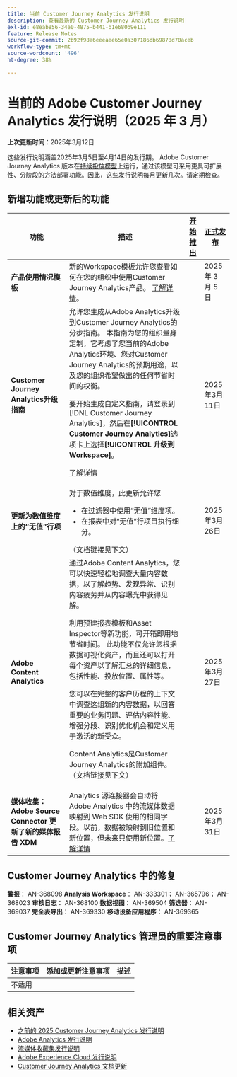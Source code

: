 ```yaml
---
title: 当前 Customer Journey Analytics 发行说明
description: 查看最新的 Customer Journey Analytics 发行说明
exl-id: e8eab856-34e0-4875-b441-b1e680b9e111
feature: Release Notes
source-git-commit: 2b92f98a6eeeaee65e0a307186db69878d70aceb
workflow-type: tm+mt
source-wordcount: '496'
ht-degree: 38%

---
```


# 当前的 Adobe Customer Journey Analytics 发行说明（2025 年 3 月）


**上次更新时间**：2025年3月12日

这些发行说明涵盖2025年3月5日至4月14日的发行期。 Adobe Customer Journey Analytics 版本在[持续投放模型](releases.md)上运行，通过该模型可采用更具可扩展性、分阶段的方法部署功能。因此，这些发行说明每月更新几次。请定期检查。

## 新增功能或更新后的功能

| 功能 | 描述 | [开始推出](releases.md) | [正式发布](releases.md) |
| ----------- | ---------- | ------- | ---- |
| **产品使用情况模板** | 新的Workspace模板允许您查看如何在您的组织中使用Customer Journey Analytics产品。 [了解详情](https://experienceleague.adobe.com/zh-hans/docs/analytics-platform/using/cja-workspace/templates/use-templates)。 |  | 2025 年 3 月 5 日 |
| **Customer Journey Analytics升级指南** | 允许您生成从Adobe Analytics升级到Customer Journey Analytics的分步指南。 本指南为您的组织量身定制，它考虑了您当前的Adobe Analytics环境、您对Customer Journey Analytics的预期用途，以及您的组织希望做出的任何节省时间的权衡。<p>要开始生成自定义指南，请登录到[!DNL Customer Journey Analytics]，然后在&#x200B;**[!UICONTROL Customer Journey Analytics]**&#x200B;选项卡上选择&#x200B;**[!UICONTROL 升级到Workspace]**。<p>[了解详情](https://experienceleague.adobe.com/en/docs/analytics-platform/using/compare-aa-cja/upgrade-to-cja/cja-upgrade-recommendations#recommended-upgrade-steps-for-most-organizations) |  | 2025年3月11日 |
| **更新为数值维度上的“无值”行项** | 对于数值维度，此更新允许您<ul><li>在过滤器中使用“无值”维度项。</li><li>在报表中对“无值”行项目执行细分。</li></ul> （文档链接见下文） |  | 2025年3月26日 |
| **Adobe Content Analytics** | 通过Adobe Content Analytics，您可以快速轻松地调查大量内容数据，以了解趋势、发现异常、识别内容疲劳并从内容曝光中获得见解。<p>利用预建报表模板和Asset Inspector等新功能，可开箱即用地节省时间。 此功能不仅允许您根据数据可视化资产，而且还可以打开每个资产以了解汇总的详细信息，包括性能、投放位置、属性等。<p>您可以在完整的客户历程的上下文中调查这组新的内容数据，以回答重要的业务问题、评估内容性能、增强分段、识别优化机会和定义用于激活的新受众。<p>Content Analytics是Customer Journey Analytics的附加组件。 （文档链接见下文） |  | 2025年3月27日 |
| **媒体收集：Adobe Source Connector 更新了新的媒体报告 XDM** | Analytics 源连接器会自动将 Adobe Analytics 中的流媒体数据映射到 Web SDK 使用的相同字段。以前，数据被映射到旧位置和新位置，但未来只使用新位置。[了解详情](https://experienceleague.adobe.com/zh-hans/docs/analytics/implementation/aep-edge/xdm-var-mapping) |  | 2025年3月31日 |


## Customer Journey Analytics 中的修复

**警报**： AN-368098
**Analysis Workspace**： AN-333301； AN-365796； AN-368023
**审核日志**： AN-368100
**数据视图**： AN-369504
**筛选器**： AN-369037
**完全表导出**： AN-369330
**移动设备应用程序**： AN-369365


## Customer Journey Analytics 管理员的重要注意事项

| 注意事项 | 添加或更新注意事项 | 描述 |
| --- | --- | --- |
| 不适用 | | |

## 相关资产

* [之前的 2025 Customer Journey Analytics 发行说明](/help/release-notes/2025.md)
* [Adobe Analytics 发行说明](https://experienceleague.adobe.com/docs/analytics/release-notes/latest.html?lang=zh-hans)
* [流媒体收藏集发行说明](https://experienceleague.adobe.com/docs/media-analytics/using/additional-resources/release-notes.html?lang=zh-hans)
* [Adobe Experience Cloud 发行说明](https://experienceleague.adobe.com/docs/release-notes/experience-cloud/current.html?lang=zh-hans)
* [Customer Journey Analytics 文档更新](/help/release-notes/doc-changes.md)
